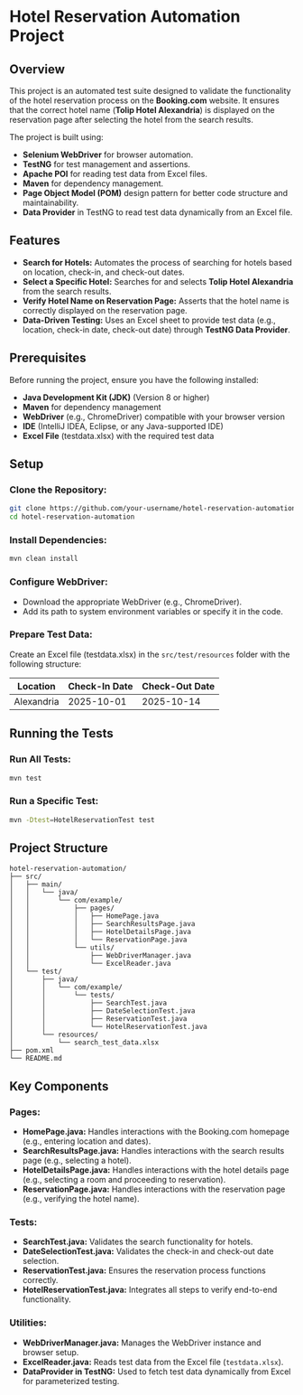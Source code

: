 # Hotel Reservation Automation Project

## Overview

This project is an automated test suite designed to validate the functionality of the hotel reservation process on the **Booking.com** website. It ensures that the correct hotel name (**Tolip Hotel Alexandria**) is displayed on the reservation page after selecting the hotel from the search results.

The project is built using:

- **Selenium WebDriver** for browser automation.
- **TestNG** for test management and assertions.
- **Apache POI** for reading test data from Excel files.
- **Maven** for dependency management.
- **Page Object Model (POM)** design pattern for better code structure and maintainability.
- **Data Provider** in TestNG to read test data dynamically from an Excel file.

## Features

- **Search for Hotels:** Automates the process of searching for hotels based on location, check-in, and check-out dates.
- **Select a Specific Hotel:** Searches for and selects **Tolip Hotel Alexandria** from the search results.
- **Verify Hotel Name on Reservation Page:** Asserts that the hotel name is correctly displayed on the reservation page.
- **Data-Driven Testing:** Uses an Excel sheet to provide test data (e.g., location, check-in date, check-out date) through **TestNG Data Provider**.

## Prerequisites

Before running the project, ensure you have the following installed:

- **Java Development Kit (JDK)** (Version 8 or higher)
- **Maven** for dependency management
- **WebDriver** (e.g., ChromeDriver) compatible with your browser version
- **IDE** (IntelliJ IDEA, Eclipse, or any Java-supported IDE)
- **Excel File** (testdata.xlsx) with the required test data

## Setup

### Clone the Repository:

```sh
git clone https://github.com/your-username/hotel-reservation-automation.git
cd hotel-reservation-automation
```

### Install Dependencies:

```sh
mvn clean install
```

### Configure WebDriver:

- Download the appropriate WebDriver (e.g., ChromeDriver).
- Add its path to system environment variables or specify it in the code.

### Prepare Test Data:

Create an Excel file (testdata.xlsx) in the `src/test/resources` folder with the following structure:

| Location   | Check-In Date | Check-Out Date |
| ---------- | ------------- | -------------- |
| Alexandria | 2025-10-01    | 2025-10-14     |

## Running the Tests

### Run All Tests:

```sh
mvn test
```

### Run a Specific Test:

```sh
mvn -Dtest=HotelReservationTest test
```

## Project Structure

```
hotel-reservation-automation/
├── src/
│   ├── main/
│   │   └── java/
│   │       └── com/example/
│   │           ├── pages/
│   │           │   ├── HomePage.java
│   │           │   ├── SearchResultsPage.java
│   │           │   ├── HotelDetailsPage.java
│   │           │   └── ReservationPage.java
│   │           └── utils/
│   │               ├── WebDriverManager.java
│   │               └── ExcelReader.java
│   └── test/
│       ├── java/
│       │   └── com/example/
│       │       └── tests/
│       │           ├── SearchTest.java
│       │           ├── DateSelectionTest.java
│       │           ├── ReservationTest.java
│       │           └── HotelReservationTest.java
│       └── resources/
│           └── search_test_data.xlsx
├── pom.xml
└── README.md
```

## Key Components

### Pages:

- **HomePage.java:** Handles interactions with the Booking.com homepage (e.g., entering location and dates).
- **SearchResultsPage.java:** Handles interactions with the search results page (e.g., selecting a hotel).
- **HotelDetailsPage.java:** Handles interactions with the hotel details page (e.g., selecting a room and proceeding to reservation).
- **ReservationPage.java:** Handles interactions with the reservation page (e.g., verifying the hotel name).

### Tests:

- **SearchTest.java:** Validates the search functionality for hotels.
- **DateSelectionTest.java:** Validates the check-in and check-out date selection.
- **ReservationTest.java:** Ensures the reservation process functions correctly.
- **HotelReservationTest.java:** Integrates all steps to verify end-to-end functionality.

### Utilities:

- **WebDriverManager.java:** Manages the WebDriver instance and browser setup.
- **ExcelReader.java:** Reads test data from the Excel file (`testdata.xlsx`).
- **DataProvider in TestNG:** Used to fetch test data dynamically from Excel for parameterized testing.

